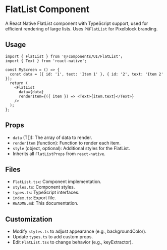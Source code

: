 # FlatList Component

A React Native FlatList component with TypeScript support, used for efficient rendering of large lists. Uses `PXFlatList` for Pixelblock branding.

## Usage

```tsx
import { FlatList } from '@/components/UI/FlatList';
import { Text } from 'react-native';

const MyScreen = () => {
  const data = [{ id: '1', text: 'Item 1' }, { id: '2', text: 'Item 2' }];
  return (
    <FlatList
      data={data}
      renderItem={({ item }) => <Text>{item.text}</Text>}
    />
  );
};
```

## Props

- `data` (T[]): The array of data to render.
- `renderItem` (function): Function to render each item.
- `style` (object, optional): Additional styles for the FlatList.
- Inherits all `FlatListProps` from `react-native`.

## Files

- `FlatList.tsx`: Component implementation.
- `styles.ts`: Component styles.
- `types.ts`: TypeScript interfaces.
- `index.ts`: Export file.
- `README.md`: This documentation.

## Customization

- Modify `styles.ts` to adjust appearance (e.g., backgroundColor).
- Update `types.ts` to add custom props.
- Edit `FlatList.tsx` to change behavior (e.g., keyExtractor).